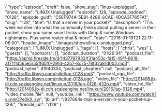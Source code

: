 {
  "type": "episode",
  "draft": false,
  "show_slug": "linux-unplugged",
  "show_name": "LINUX Unplugged",
  "episode": 128,
  "episode_padded": "0128",
  "episode_guid": "C58F974A-5E81-4289-8CAE-4DCA3F765FA1",
  "slug": "128",
  "title": "Is that a server in your pocket?",
  "description": "This week we dive into what the community thinks about putting a server in their pocket, show you some smart tricks with Gimp & some Windows nightmares. Plus some router chat & more!",
  "date": "2016-01-19T21:22:11-08:00",
  "header_image": "/images/shows/linux-unplugged.png",
  "categories": [
    "LINUX Unplugged"
  ],
  "tags": [],
  "hosts": [
    "chris",
    "wes"
  ],
  "guests": [],
  "sponsors": [],
  "podcast_duration": "01:26:34",
  "podcast_file": "https://aphid.fireside.fm/d/1437767933/f31a453c-fa15-491f-8618-3f71f1d565e5/55ff65f0-291d-42b7-8c75-78f32a81d002.mp3",
  "podcast_bytes": 41940334,
  "podcast_chapters": null,
  "podcast_alt_file": "http://traffic.libsyn.com/jnite/lup-0128.mp3",
  "podcast_ogg_file": "http://traffic.libsyn.com/jnite/lup-0128.ogg",
  "video_file": "http://201406.jb-dl.cdn.scaleengine.net/linuxun/2016/lup-0128-432p.mp4",
  "video_hd_file": "http://201406.jb-dl.cdn.scaleengine.net/linuxun/2016/lup-0128.mp4",
  "video_mobile_file": null,
  "youtube_link": "https://www.youtube.com/watch?v=nmCPe0kX_sw",
  "jb_url": "/92786/is-that-a-server-in-your-pocket-lup-128/",
  "fireside_url": "/128"
}


